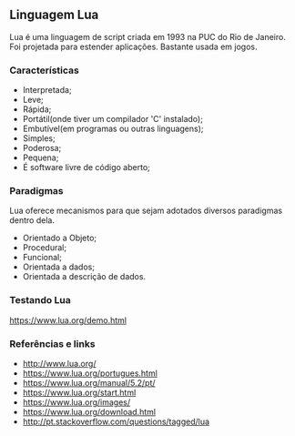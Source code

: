 ## Linguagem Lua

Lua é uma linguagem de script criada em 1993 na PUC do Rio de Janeiro. Foi projetada para estender aplicações. Bastante usada em jogos.    

###  Características
  
* Interpretada;
* Leve;
* Rápida;
* Portátil(onde tiver um compilador 'C' instalado);
* Embutível(em programas ou outras linguagens);
* Simples;
* Poderosa;
* Pequena;
* É software livre de código aberto;

### Paradigmas

Lua oferece mecanismos para que sejam adotados diversos paradigmas dentro dela.  
  
* Orientado a Objeto;
* Procedural;
* Funcional;
* Orientada a dados;
* Orientada a descrição de dados.  


### Testando Lua
  
https://www.lua.org/demo.html  



### Referências e links
  
* http://www.lua.org/
* https://www.lua.org/portugues.html
* https://www.lua.org/manual/5.2/pt/
* https://www.lua.org/start.html
* https://www.lua.org/images/
* https://www.lua.org/download.html
* http://pt.stackoverflow.com/questions/tagged/lua



